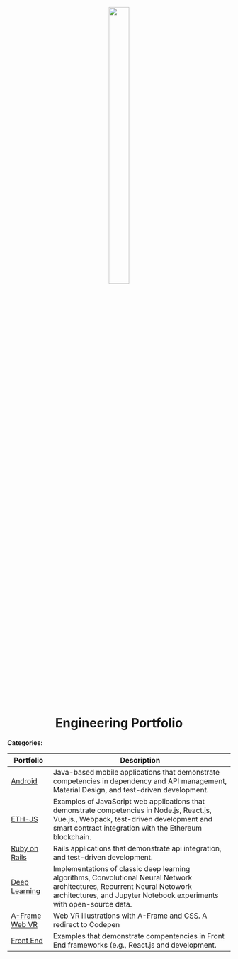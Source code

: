 <p align="center">
  <img src="https://ucarecdn.com/410bd89c-8593-4c87-b9cb-ce116b92ff9b/" height="40%" width="30%" />
</p>

<h1 align="center">
  Engineering Portfolio
</h1>

<b>Categories:</b>

| Portfolio | Description |
| --- | --- |
| [Android](https://github.com/codeamt/Portfolio/tree/master/android_mobile) | Java-based mobile applications that demonstrate competencies in dependency and API management, Material Design, and test-driven development. |
| [ETH-JS](https://github.com/codeamt/Portfolio/tree/master/eth_javascript) | Examples of JavaScript web applications that demonstrate competencies in  Node.js, React.js, Vue.js., Webpack, test-driven development and smart contract integration with the Ethereum blockchain. |
| [Ruby on Rails](https://github.com/codeamt/Portfolio/tree/master/ruby_on_rails) | Rails applications that demonstrate api integration, and test-driven development. |
| [Deep Learning](https://github.com/codeamt/Portfolio/tree/master/deep_learning) | Implementations of classic deep learning algorithms, Convolutional Neural Network architectures, Recurrent  Neural Netowork architectures, and Jupyter Notebook experiments with open-source data. |
| [A-Frame Web VR](https://codepen.io/collection/nrmjEm/) | Web VR illustrations with A-Frame and CSS. A redirect to Codepen |
| [Front End](https://codepen.io/collection/nkygdL/) | Examples that demonstrate compentencies in Front End frameworks (e.g., React.js and development. |
